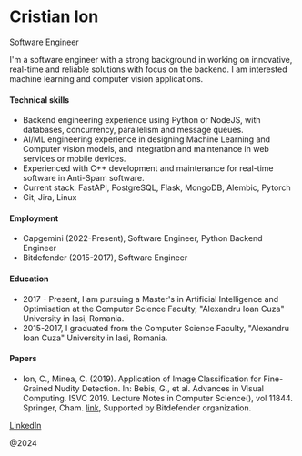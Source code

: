# Cristian Ion
Software Engineer

I'm a software engineer with a strong background in working on innovative, real-time and reliable solutions with focus on the backend. I am interested machine learning and computer vision applications.

#### Technical skills
- Backend engineering experience using Python or NodeJS, with databases, concurrency, parallelism and message queues.
- AI/ML engineering experience in designing Machine Learning and Computer vision models, and integration and maintenance in web services or mobile devices.
- Experienced with C++ development and maintenance for real-time software in Anti-Spam software.
- Current stack: FastAPI, PostgreSQL, Flask, MongoDB, Alembic, Pytorch
- Git, Jira, Linux

#### Employment
- Capgemini (2022-Present), Software Engineer, Python Backend Engineer
- Bitdefender (2015-2017), Software Engineer

#### Education
- 2017 - Present, I am pursuing a Master's in Artificial Intelligence and Optimisation at the Computer Science Faculty, "Alexandru Ioan Cuza" University in Iasi, Romania.
- 2015-2017, I graduated from the Computer Science Faculty, "Alexandru Ioan Cuza" University in Iasi, Romania.

#### Papers
- Ion, C., Minea, C. (2019). Application of Image Classification for Fine-Grained Nudity Detection. In: Bebis, G., et al. Advances in Visual Computing. ISVC 2019. Lecture Notes in Computer Science(), vol 11844. Springer, Cham. [link](https://doi.org/10.1007/978-3-030-33720-9_1), Supported by Bitdefender organization.

[LinkedIn](https://www.linkedin.com/in/cristianion94/)

@2024

